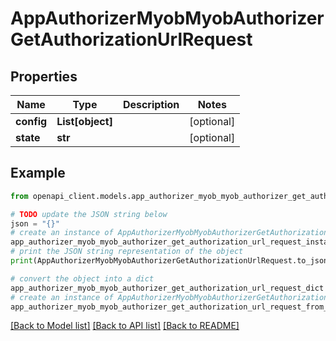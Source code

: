 # AppAuthorizerMyobMyobAuthorizerGetAuthorizationUrlRequest


## Properties

Name | Type | Description | Notes
------------ | ------------- | ------------- | -------------
**config** | **List[object]** |  | [optional] 
**state** | **str** |  | [optional] 

## Example

```python
from openapi_client.models.app_authorizer_myob_myob_authorizer_get_authorization_url_request import AppAuthorizerMyobMyobAuthorizerGetAuthorizationUrlRequest

# TODO update the JSON string below
json = "{}"
# create an instance of AppAuthorizerMyobMyobAuthorizerGetAuthorizationUrlRequest from a JSON string
app_authorizer_myob_myob_authorizer_get_authorization_url_request_instance = AppAuthorizerMyobMyobAuthorizerGetAuthorizationUrlRequest.from_json(json)
# print the JSON string representation of the object
print(AppAuthorizerMyobMyobAuthorizerGetAuthorizationUrlRequest.to_json())

# convert the object into a dict
app_authorizer_myob_myob_authorizer_get_authorization_url_request_dict = app_authorizer_myob_myob_authorizer_get_authorization_url_request_instance.to_dict()
# create an instance of AppAuthorizerMyobMyobAuthorizerGetAuthorizationUrlRequest from a dict
app_authorizer_myob_myob_authorizer_get_authorization_url_request_from_dict = AppAuthorizerMyobMyobAuthorizerGetAuthorizationUrlRequest.from_dict(app_authorizer_myob_myob_authorizer_get_authorization_url_request_dict)
```
[[Back to Model list]](../README.md#documentation-for-models) [[Back to API list]](../README.md#documentation-for-api-endpoints) [[Back to README]](../README.md)


